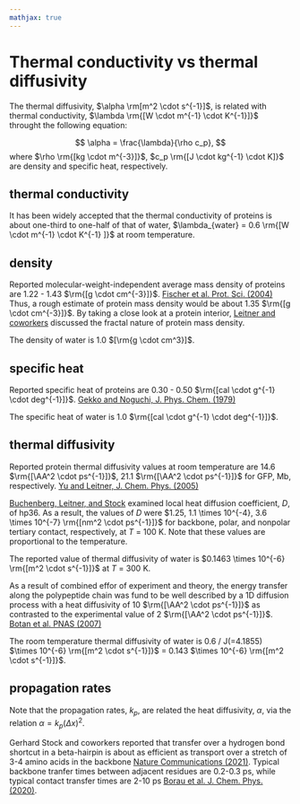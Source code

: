 ```yaml
---
mathjax: true
---
```


# Thermal conductivity vs thermal diffusivity

The thermal diffusivity, $\alpha \rm[m^2 \cdot s^{-1}]$, is related with thermal conductivity, $\lambda \rm{[W \cdot m^{-1} \cdot K^{-1}]}$ throught the following equation:

$$
\alpha = \frac{\lambda}{\rho c_p},
$$
where $\rho \rm{[kg \cdot m^{-3}]}$, $c_p \rm{[J \cdot kg^{-1} \cdot K]}$ are density and specific heat, respectively. 

## thermal conductivity
It has been widely accepted that the thermal conductivity of proteins is about one-third to one-half of that of water, $\lambda_{water} = 0.6 \rm{[W  \cdot m^{-1} \cdot K^{-1} ]}$ at room temperature.



## density
Reported molecular-weight-independent average mass density of proteins are 1.22 - 1.43 $\rm{[g \cdot cm^{-3}]}$. 
[Fischer et al. Prot. Sci. (2004)](https://doi.org/10.1110/ps.04688204) Thus, a rough estimate of protein mass density would be about 1.35 $\rm{[g \cdot cm^{-3}]}$. By taking a close look at a protein interior, [Leitner and coworkers](https://doi.org/10.1021/acs.jpcb.9b07086) discussed the fractal nature of protein mass density. 

The density of water is 1.0 $[\rm{g \cdot cm^3}]$. 

## specific heat
Reported specific heat of proteins are 0.30 - 0.50 $\rm{[cal \cdot g^{-1} \cdot deg^{-1}]}$. 
[Gekko and Noguchi, J. Phys. Chem. (1979)](https://doi.org/10.1021/j100484a006)

The specific heat of water is 1.0 $\rm{[cal \cdot g^{-1} \cdot deg^{-1}]}$.

## thermal diffusivity
Reported protein thermal diffusivity values at room temperature are 14.6 $\rm{[\AA^2 \cdot ps^{-1}]}$, 21.1 $\rm{[\AA^2 \cdot ps^{-1}]}$ for GFP, Mb, respectively. 
[Yu and Leitner, J. Chem. Phys. (2005)](https://doi.org/10.1063/1.1830431)

[Buchenberg, Leitner, and Stock](https://doi.org/10.1021/acs.jpclett.5b02514) examined local heat diffusion coefficient, $D$, of hp36. As a result, the values of $D$ were $1.25, 1.1 \times 10^{-4}, 3.6 \times 10^{-7} \rm{[nm^2 \cdot ps^{-1}]}$ for backbone, polar, and nonpolar tertiary contact, respectively, at $T$ = 100 K. Note that these values are proportional to the temperature.

The reported value of thermal diffusivity of water is $0.1463 \times 10^{-6} \rm{[m^2 \cdot s^{-1}]}$ at $T$ = 300 K.


As a result of combined effor of experiment and theory, the energy transfer along the polypeptide chain was fund to be well described by a 1D diffusion process with a heat diffusivity of 10 $\rm{[\AA^2 \cdot ps^{-1}]}$ as contrasted to the experimental value of 2 $\rm{[\AA^2 \cdot ps^{-1}]}$. 
[Botan et al. PNAS (2007)](https://doi.org/10.1073/pnas.0701762104)

The room temperature thermal diffusivity of water is 0.6 / J(=4.1855) $\times 10^{-6} \rm{[m^2 \cdot s^{-1}]}$ = 0.143 $\times 10^{-6} \rm{[m^2 \cdot s^{-1}]}$.  

## propagation rates
Note that the propagation rates, $k_p$, are related the heat diffusivity, $\alpha$, via the relation $\alpha = k_p (\Delta x)^2$. 


Gerhard Stock and coworkers reported that transfer over a hydrogen bond shortcut in a beta-hairpin is about as efficient as transport over a stretch of 3-4 amino acids in the backbone [Nature Communications (2021)](https://doi.org/10.1038/s41467-021-23591-1). Typical backbone tranfer times between adjacent residues are 0.2-0.3 ps, while typical contact transfer times are 2-10 ps [Borau et al. J. Chem. Phys. (2020)](https://doi.org/10.1063/1.5140070). 

